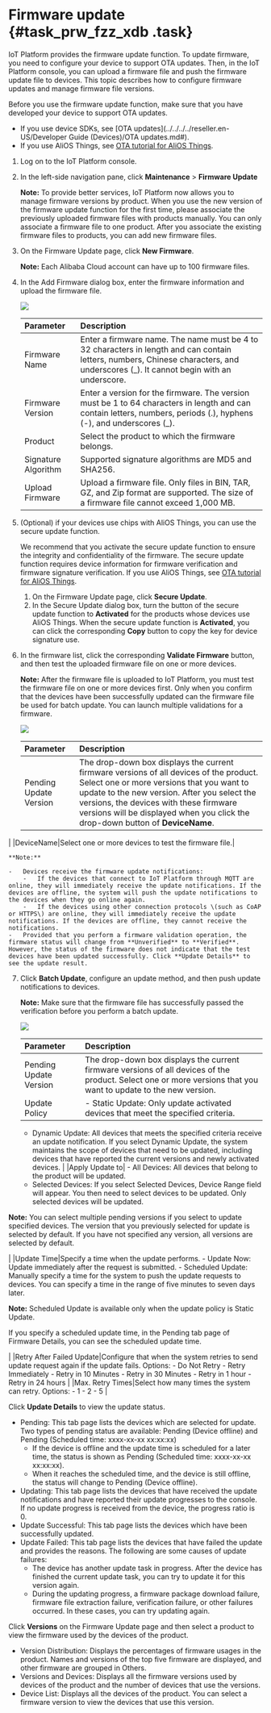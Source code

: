 # Firmware update {#task_prw_fzz_xdb .task}

IoT Platform provides the firmware update function. To update firmware, you need to configure your device to support OTA updates. Then, in the IoT Platform console, you can upload a firmware file and push the firmware update file to devices. This topic describes how to configure firmware updates and manage firmware file versions.

Before you use the firmware update function, make sure that you have developed your device to support OTA updates.

-   If you use device SDKs, see [OTA updates](../../../../reseller.en-US/Developer Guide (Devices)/OTA updates.md#).
-   If you use AliOS Things, see [OTA tutorial for AliOS Things](https://github.com/alibaba/AliOS-Things/wiki).

1.  Log on to the IoT Platform console.
2.  In the left-side navigation pane, click **Maintenance** \> **Firmware Update** 

    **Note:** To provide better services, IoT Platform now allows you to manage firmware versions by product. When you use the new version of the firmware update function for the first time, please associate the previously uploaded firmware files with products manually. You can only associate a firmware file to one product. After you associate the existing firmware files to products, you can add new firmware files.

3.  On the Firmware Update page, click **New Firmware**. 

    **Note:** Each Alibaba Cloud account can have up to 100 firmware files.

4.  In the Add Firmware dialog box, enter the firmware information and upload the firmware file. 

    ![](http://static-aliyun-doc.oss-cn-hangzhou.aliyuncs.com/assets/img/7553/15573680933946_en-US.png)

    |Parameter|Description|
    |:--------|:----------|
    |Firmware Name|Enter a firmware name. The name must be 4 to 32 characters in length and can contain letters, numbers, Chinese characters, and underscores \(\_\). It cannot begin with an underscore.|
    |Firmware Version|Enter a version for the firmware. The version must be 1 to 64 characters in length and can contain letters, numbers, periods \(.\), hyphens \(-\), and underscores \(\_\).|
    |Product|Select the product to which the firmware belongs.|
    |Signature Algorithm|Supported signature algorithms are MD5 and SHA256.|
    |Upload Firmware|Upload a firmware file. Only files in BIN, TAR, GZ, and Zip format are supported. The size of a firmware file cannot exceed 1,000 MB.|

5.  \(Optional\) if your devices use chips with AliOS Things, you can use the secure update function. 

    We recommend that you activate the secure update function to ensure the integrity and confidentiality of the firmware. The secure update function requires device information for firmware verification and firmware signature verification. If you use AliOS Things, see [OTA tutorial for AliOS Things](https://github.com/alibaba/AliOS-Things/wiki).

    1.  On the Firmware Update page, click **Secure Update**.
    2.  In the Secure Update dialog box, turn the button of the secure update function to **Activated** for the products whose devices use AliOS Things. When the secure update function is **Activated**, you can click the corresponding **Copy** button to copy the key for device signature use.
6.  In the firmware list, click the corresponding **Validate Firmware** button, and then test the uploaded firmware file on one or more devices. 

    **Note:** After the firmware file is uploaded to IoT Platform, you must test the firmware file on one or more devices first. Only when you confirm that the devices have been successfully updated can the firmware file be used for batch update. You can launch multiple validations for a firmware.

    ![](http://static-aliyun-doc.oss-cn-hangzhou.aliyuncs.com/assets/img/7553/155736809310898_en-US.png)

    |Parameter|Description|
    |:--------|:----------|
    |Pending Update Version|The drop-down box displays the current firmware versions of all devices of the product. Select one or more versions that you want to update to the new version. After you select the versions, the devices with these firmware versions will be displayed when you click the drop-down button of **DeviceName**.

 |
    |DeviceName|Select one or more devices to test the firmware file.|

    **Note:** 

    -   Devices receive the firmware update notifications:
        -   If the devices that connect to IoT Platform through MQTT are online, they will immediately receive the update notifications. If the devices are offline, the system will push the update notifications to the devices when they go online again.
        -   If the devices using other connection protocols \(such as CoAP or HTTPS\) are online, they will immediately receive the update notifications. If the devices are offline, they cannot receive the notifications.
    -   Provided that you perform a firmware validation operation, the firmware status will change from **Unverified** to **Verified**. However, the status of the firmware does not indicate that the test devices have been updated successfully. Click **Update Details** to see the update result.
7.  Click **Batch Update**, configure an update method, and then push update notifications to devices. 

    **Note:** Make sure that the firmware file has successfully passed the verification before you perform a batch update.

    ![](http://static-aliyun-doc.oss-cn-hangzhou.aliyuncs.com/assets/img/7553/155736809310902_en-US.png)

    |Parameter|Description|
    |:--------|:----------|
    |Pending Update Version|The drop-down box displays the current firmware versions of all devices of the product. Select one or more versions that you want to update to the new version.|
    |Update Policy|     -   Static Update: Only update activated devices that meet the specified criteria.
    -   Dynamic Update: All devices that meets the specified criteria receive an update notification. If you select Dynamic Update, the system maintains the scope of devices that need to be updated, including devices that have reported the current versions and newly activated devices.
 |
    |Apply Update to|     -   All Devices: All devices that belong to the product will be updated.
    -   Selected Devices: If you select Selected Devices, Device Range field will appear. You then need to select devices to be updated. Only selected devices will be updated.

**Note:** You can select multiple pending versions if you select to update specified devices. The version that you previously selected for update is selected by default. If you have not specified any version, all versions are selected by default.

 |
    |Update Time|Specify a time when the update performs.     -   Update Now: Update immediately after the request is submitted.
    -   Scheduled Update: Manually specify a time for the system to push the update requests to devices. You can specify a time in the range of five minutes to seven days later.

**Note:** Scheduled Update is available only when the update policy is Static Update.

If you specify a scheduled update time, in the Pending tab page of Firmware Details, you can see the scheduled update time.

 |
    |Retry After Failed Update|Configure that when the system retries to send update request again if the update fails. Options:     -   Do Not Retry
    -   Retry Immediately
    -   Retry in 10 Minutes
    -   Retry in 30 Minutes
    -   Retry in 1 hour
    -   Retry in 24 hours
 |
    |Max. Retry Times|Select how many times the system can retry. Options:     -   1
    -   2
    -   5
 |


Click **Update Details** to view the update status.

-   Pending: This tab page lists the devices which are selected for update. Two types of pending status are available: Pending \(Device offline\) and Pending \(Scheduled time: xxxx-xx-xx xx:xx:xx\)
    -   If the device is offline and the update time is scheduled for a later time, the status is shown as Pending \(Scheduled time: xxxx-xx-xx xx:xx:xx\).
    -   When it reaches the scheduled time, and the device is still offline, the status will change to Pending \(Device offline\).
-   Updating: This tab page lists the devices that have received the update notifications and have reported their update progresses to the console. If no update progress is received from the device, the progress ratio is 0.
-   Update Successful: This tab page lists the devices which have been successfully updated.
-   Update Failed: This tab page lists the devices that have failed the update and provides the reasons. The following are some causes of update failures:
    -   The device has another update task in progress. After the device has finished the current update task, you can try to update it for this version again.
    -   During the updating progress, a firmware package download failure, firmware file extraction failure, verification failure, or other failures occurred. In these cases, you can try updating again.

Click **Versions** on the Firmware Update page and then select a product to view the firmware used by the devices of the product.

-   Version Distribution: Displays the percentages of firmware usages in the product. Names and versions of the top five firmware are displayed, and other firmware are grouped in Others.
-   Versions and Devices: Displays all the firmware versions used by devices of the product and the number of devices that use the versions.
-   Device List: Displays all the devices of the product. You can select a firmware version to view the devices that use this version.

